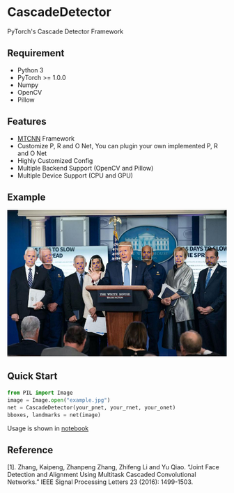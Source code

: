 # CascadeDetector

PyTorch's Cascade Detector Framework

## Requirement

- Python 3
- PyTorch >= 1.0.0
- Numpy
- OpenCV
- Pillow

## Features

- [MTCNN](https://arxiv.org/abs/1604.02878) Framework
- Customize P, R and O Net, You can plugin your own implemented P, R and O Net
- Highly Customized Config
- Multiple Backend Support (OpenCV and Pillow)
- Multiple Device Support (CPU and GPU)

## Example

![result](assets/example_result.jpg)

## Quick Start

```python
from PIL import Image
image = Image.open("example.jpg")
net = CascadeDetector(your_pnet, your_rnet, your_onet)
bboxes, landmarks = net(image)
```

Usage is shown in [notebook](notebooks/example.ipynb)

## Reference

[1]. Zhang, Kaipeng, Zhanpeng Zhang, Zhifeng Li and Yu Qiao. “Joint Face Detection and Alignment Using Multitask Cascaded Convolutional Networks.” IEEE Signal Processing Letters 23 (2016): 1499-1503.
